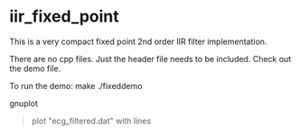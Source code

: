 iir_fixed_point
===============

This is a very compact fixed point 2nd order IIR filter implementation.

There are no cpp files. Just the header file needs to be
included. Check out the demo file.

To run the demo:
make
./fixeddemo

gnuplot

> plot "ecg_filtered.dat" with lines
